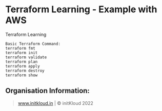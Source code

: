 # Terraform Learning - Example with AWS
Terraform Learning
```
Basic Terraform Command:
terraform fmt
terraform init
terraform validate
terraform plan
terraform apply
terraform destroy
terraform show
```

Organisation Information:
-------------------------------
> www.initkloud.in | © initKloud 2022
